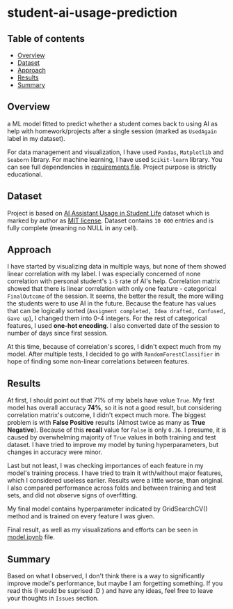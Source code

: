 # student-ai-usage-prediction


## Table of contents
- [Overview](#overview)
- [Dataset](#dataset)
- [Approach](#approach)
- [Results](#results)
- [Summary](#summary)

## Overview
a ML model fitted to predict whether a student comes back  to using AI as help with homework/projects after a single session (marked as `UsedAgain` label in my dataset).

For data management and visualization, I have used `Pandas`, `Matplotlib` and `Seaborn` library.
For machine learning, I have used `Scikit-learn` library.
You can see full dependencies in [requirements file](./requirements.txt).
Project purpose is strictly educational.

## Dataset
Project is based on [AI Assistant Usage in Student Life](https://www.kaggle.com/datasets/ayeshasal89/ai-assistant-usage-in-student-life-synthetic) dataset which is marked by author as [MIT license](https://www.mit.edu/~amini/LICENSE.md). Dataset contains `10 000` entries and is fully complete (meaning no NULL in any cell). 

## Approach
I have started by visualizing data in multiple ways, but none of them showed linear correlation with my label. I was especially concerned of none correlation with personal student's `1-5` rate of AI's help. Correlation matrix showed that there is linear correlation with only one feature - categorical `FinalOutcome` of the session. It seems, the better the result, the more willing the students were to use AI in the future. Because the feature has values that can be logically sorted (`Assigment completed, Idea drafted, Confused, Gave up`), I changed them into 0-4 integers. For the rest of categorical features, I used **one-hot encoding**. I also converted date of the session to number of days since first session.

At this time, because of correlation's scores, I didn't expect much from my model. After multiple tests, I decided to go with `RandomForestClassifier` in hope of finding some non-linear correlations between features. 

## Results
At first, I should point out that 71% of my labels have value `True`. My first model has overall accuracy **74%**, so it is not a good result, but considering correlation matrix's outcome, I didn't expect much more. The biggest problem is with **False Positive** results (Almost twice as many as **True Negative**). Because of this **recall** value for `False` is only `0.36`.
I presume, it is caused by overwhelming majority of `True` values in both training and test dataset.
I have tried to improve my model by tuning hyperparameters, but changes in accuracy were minor.

Last but not least, I was checking importances of each feature in my model's training process. I have tried to train it with/without major features, which I considered useless earlier. Results were a little worse, than original.
I also compared performance across folds and between training and test sets, and did not observe signs of overfitting.

My final model contains hyperparameter indicated by GridSearchCV() method and is trained on every feature I was given. 

Final result, as well as my visualizations and efforts can be seen in [model.ipynb](./model.ipynb) file.

## Summary
Based on what I observed, I don't think there is a way to significantly improve model's performance, but maybe I am forgetting something. If you read this (I would be suprised :D ) and have any ideas, feel free to leave your thoughts in `Issues` section.